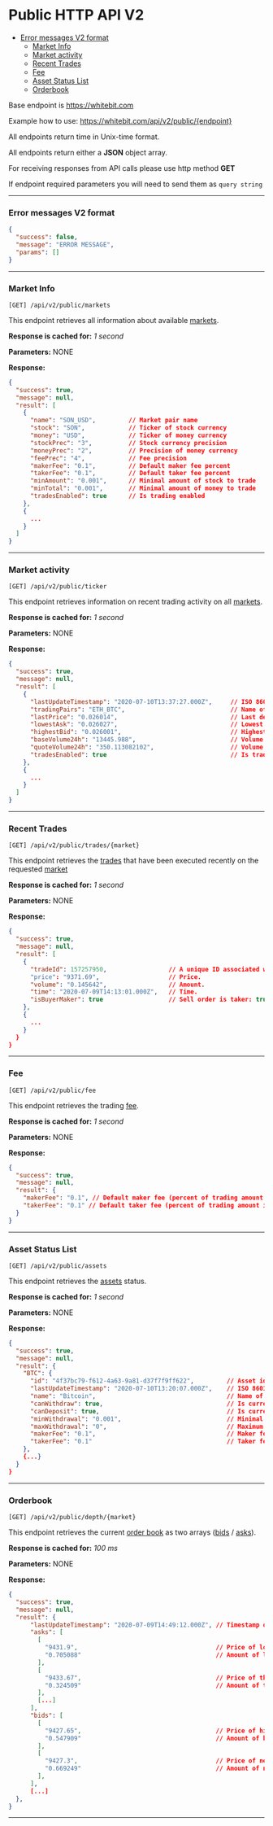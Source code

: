 # Public HTTP API V2

- [Error messages V2 format](#error-messages-v2-format)
  - [Market Info](#market-info)
  - [Market activity](#market-activity)
  - [Recent Trades](#recent-trades)
  - [Fee](#fee)
  - [Asset Status List](#asset-status-list)
  - [Orderbook](#orderbook)

Base endpoint is https://whitebit.com

Example how to use: https://whitebit.com/api/v2/public/{endpoint}

All endpoints return time in Unix-time format.

All endpoints return either a **JSON** object array.

For receiving responses from API calls please use http method **GET**

If endpoint required parameters you will need to send them as `query string`

---

### Error messages V2 format

```json
{
  "success": false,
  "message": "ERROR MESSAGE",
  "params": []
}
```

---

### Market Info

```
[GET] /api/v2/public/markets
```

This endpoint retrieves all information about available [markets](./../glossary.md#market).

**Response is cached for:**
_1 second_

**Parameters:**
NONE

**Response:**

```json
{
  "success": true,
  "message": null,
  "result": [
    {
      "name": "SON_USD",         // Market pair name
      "stock": "SON",            // Ticker of stock currency
      "money": "USD",            // Ticker of money currency
      "stockPrec": "3",          // Stock currency precision
      "moneyPrec": "2",          // Precision of money currency
      "feePrec": "4",            // Fee precision
      "makerFee": "0.1",         // Default maker fee percent
      "takerFee": "0.1",         // Default taker fee percent
      "minAmount": "0.001",      // Minimal amount of stock to trade
      "minTotal": "0.001",       // Minimal amount of money to trade
      "tradesEnabled": true      // Is trading enabled
    },
    {
      ...
    }
  ]
}
```

---

### Market activity

```
[GET] /api/v2/public/ticker
```

This endpoint retrieves information on recent trading activity on all [markets](./../glossary.md#market).

**Response is cached for:**
_1 second_

**Parameters:**
NONE

**Response:**

```json
{
  "success": true,
  "message": null,
  "result": [
    {
      "lastUpdateTimestamp": "2020-07-10T13:37:27.000Z",     // ISO 8601 time format of last update
      "tradingPairs": "ETH_BTC",                             // Name of market pair
      "lastPrice": "0.026014",                               // Last deal price
      "lowestAsk": "0.026027",                               // Lowest ask price
      "highestBid": "0.026001",                              // Highest bid price
      "baseVolume24h": "13445.988",                          // Volume in stock currency
      "quoteVolume24h": "350.113082102",                     // Volume in money currency
      "tradesEnabled": true                                  // Is trading enabled on exchange
    },
    {
      ...
    }
  ]
}
```

---

### Recent Trades

```
[GET] /api/v2/public/trades/{market}
```

This endpoint retrieves the [trades](./../glossary.md#deal-trade) that have been executed recently on the requested [market](./../glossary.md#market)

**Response is cached for:**
_1 second_

**Parameters:**
NONE

**Response:**

```json
{
  "success": true,
  "message": null,
  "result": [
    {
      "tradeId": 157257950,                 // A unique ID associated with the trade for the currency pair transaction Note: Unix timestamp does not qualify as trade_id.
      "price": "9371.69",                   // Price.
      "volume": "0.145642",                 // Amount.
      "time": "2020-07-09T14:13:01.000Z",   // Time.
      "isBuyerMaker": true                  // Sell order is taker: true, Buy order is taker: false
    },
    {
      ...
    }
  }
}
```

---

### Fee

```
[GET] /api/v2/public/fee
```

This endpoint retrieves the trading [fee](./../glossary.md#fee).

**Response is cached for:**
_1 second_

**Parameters:**
NONE

**Response:**

```json
{
  "success": true,
  "message": null,
  "result": {
    "makerFee": "0.1", // Default maker fee (percent of trading amount in money currency)
    "takerFee": "0.1" // Default taker fee (percent of trading amount in money currency)
  }
}
```

---

### Asset Status List

```
[GET] /api/v2/public/assets
```

This endpoint retrieves the [assets](./../glossary.md#assets) status.

**Response is cached for:**
_1 second_

**Parameters:**
NONE

**Response:**

```json
{
  "success": true,
  "message": null,
  "result": {
    "BTC": {
      "id": "4f37bc79-f612-4a63-9a81-d37f7f9ff622",         // Asset id
      "lastUpdateTimestamp": "2020-07-10T13:20:07.000Z",    // ISO 8601 time format of last update
      "name": "Bitcoin",                                    // Name of currency
      "canWithdraw": true,                                  // Is currency withdrawable
      "canDeposit": true,                                   // Is currency depositable
      "minWithdrawal": "0.001",                             // Minimal amount to withdraw
      "maxWithdrawal": "0",                                 // Maximum amount to withdraw
      "makerFee": "0.1",                                    // Maker fee for currency
      "takerFee": "0.1"                                     // Taker fee for currency
    },
    {...}
  }
}
```

---

### Orderbook

```
[GET] /api/v2/public/depth/{market}
```

This endpoint retrieves the current [order book](../glossary.md#order-book) as two arrays ([bids](./../glossary.md#bid) / [asks](./../glossary.md#ask)).

**Response is cached for:**
_100 ms_

**Parameters:**
NONE

**Response:**

```json
{
  "success": true,
  "message": null,
  "result": {
      "lastUpdateTimestamp": "2020-07-09T14:49:12.000Z", // Timestamp of last update
      "asks": [
        [
          "9431.9",                                      // Price of lowest ask
          "0.705088"                                     // Amount of lowest ask
        ],
        [
          "9433.67",                                     // Price of the next ask
          "0.324509"                                     // Amount of the next ask
        ],
        [...]
      ],
      "bids": [
        [
          "9427.65",                                     // Price of highest bid
          "0.547909"                                     // Amount of highest bid
        ],
        [
          "9427.3",                                      // Price of next bid
          "0.669249"                                     // Amount of next bid
        ],
      ],
      [...]
  },
}
```

---
